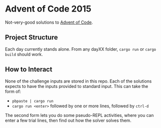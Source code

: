 # Advent of Code 2015
Not-very-good solutions to [Advent of Code](https://adventofcode.com/2015).

## Project Structure
Each day currently stands alone. From any dayXX folder, `cargo run` or `cargo build` should work.

## How to Interact
None of the challenge inputs are stored in this repo. Each of the solutions expects to have the inputs provided to standard input. This can take the form of:
- `pbpaste | cargo run`
- `cargo run <enter>` followed by one or more lines, followed by `ctrl-d`

The second form lets you do some pseudo-REPL activities, where you can enter a few trial lines, then find out how the solver solves them. 